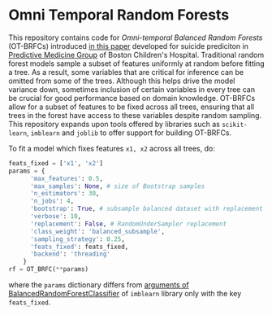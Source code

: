 # Omni Temporal Random Forests

This repository contains code for _Omni-temporal Balanced Random Forests_ (OT-BRFCs) introduced [in this paper](https://www.medrxiv.org/content/10.1101/2021.06.01.21258179v1) developed for suicide prediciton in [Predictive Medicine Group](https://www.predmed.org/ilkin-bayramli) of Boston Children's Hospital. Traditional random forest models sample a subset of features uniformly at random before fitting a tree. As a result, some variables that are critical for inference can be omitted from some of the trees. Although this helps drive the model variance down, sometimes inclusion of certain variables in every tree can be crucial for good performance based on domain knowledge. OT-BRFCs allow for a subset of features to be fixed across all trees, ensuring that all trees in the forest have access to these variables despite random sampling. This repository expands upon tools offered by libraries such as `scikit-learn`, `imblearn` and `joblib` to offer support for building OT-BRFCs.


To fit a model which fixes features `x1, x2` across all trees, do:

```python
feats_fixed = ['x1', 'x2']
params = {
      'max_features': 0.5,
      'max_samples': None, # size of Bootstrap samples
      'n_estimators': 30,
      'n_jobs': 4, 
      'bootstrap': True, # subsample balanced dataset with replacement
      'verbose': 10,
      'replacement': False, # RandomUnderSampler replacement
      'class_weight': 'balanced_subsample', 
      'sampling_strategy': 0.25,
      'feats_fixed': feats_fixed,
      'backend': 'threading'
    }
rf = OT_BRFC(**params)
```
where the `params` dictionary differs from [arguments of BalancedRandomForestClassifier](https://imbalanced-learn.org/stable/references/generated/imblearn.ensemble.BalancedRandomForestClassifier.html) of `imblearn` library only with the key `feats_fixed`. 
